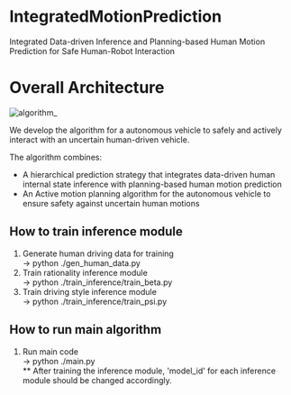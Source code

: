 # IntegratedMotionPrediction
Integrated Data-driven Inference and Planning-based Human Motion Prediction for Safe Human-Robot Interaction

# Overall Architecture  
![algorithm_](https://github.com/HMCL-UNIST/IntegratedMotionPrediction/assets/86097031/8e75b2f7-6857-4063-b1b4-4c5a2e2c0058)

We develop the algorithm for a autonomous vehicle to safely and actively interact with an uncertain human-driven vehicle.

The algorithm combines:
  -  A hierarchical prediction strategy that integrates data-driven human internal state inference with planning-based human motion prediction
  -  An Active motion planning algorithm for the autonomous vehicle to ensure safety against uncertain human motions

## How to train inference module
1. Generate human driving data for training  <br/>
  -> python ./gen_human_data.py <br/>
2. Train rationality inference module <br/>
  -> python ./train_inference/train_beta.py <br/>
3. Train driving style inference module  <br/>
  -> python ./train_inference/train_psi.py <br/>

## How to run main algorithm
1. Run main code <br/>
  -> python ./main.py <br/>
  ** After training the inference module, 'model_id' for each inference module should be changed accordingly.
   
